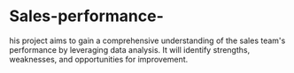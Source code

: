 # Sales-performance-
his project aims to gain a comprehensive understanding of the sales team's performance by leveraging data analysis. It will identify strengths, weaknesses, and opportunities for improvement.
